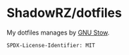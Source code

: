# ShadowRZ/dotfiles

My dotfiles manages by [GNU Stow](https://gnu.org/s/stow).

`SPDX-License-Identifier: MIT`
